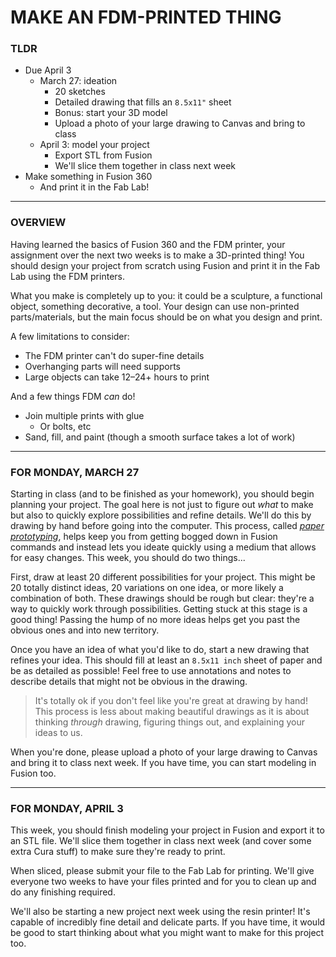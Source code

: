 # MAKE AN FDM-PRINTED THING

### TLDR

* Due April 3  
  * March 27: ideation  
    * 20 sketches  
    * Detailed drawing that fills an `8.5x11"` sheet    
    * Bonus: start your 3D model  
    * Upload a photo of your large drawing to Canvas and bring to class  
  * April 3: model your project  
    * Export STL from Fusion  
    * We'll slice them together in class next week
* Make something in Fusion 360  
  * And print it in the Fab Lab!  

- - -

### OVERVIEW  

Having learned the basics of Fusion 360 and the FDM printer, your assignment over the next two weeks is to make a 3D-printed thing! You should design your project from scratch using Fusion and print it in the Fab Lab using the FDM printers.

What you make is completely up to you: it could be a sculpture, a functional object, something decorative, a tool. Your design can use non-printed parts/materials, but the main focus should be on what you design and print.

A few limitations to consider:  
* The FDM printer can't do super-fine details  
* Overhanging parts will need supports  
* Large objects can take 12–24+ hours to print  

And a few things FDM *can* do!  
* Join multiple prints with glue  
  * Or bolts, etc  
* Sand, fill, and paint (though a smooth surface takes a lot of work)  

- - -

### FOR MONDAY, MARCH 27  

Starting in class (and to be finished as your homework), you should begin planning your project. The goal here is not just to figure out *what* to make but also to quickly explore possibilities and refine details. We'll do this by drawing by hand before going into the computer. This process, called [*paper prototyping*](https://en.wikipedia.org/wiki/Paper_prototyping), helps keep you from getting bogged down in Fusion commands and instead lets you ideate quickly using a medium that allows for easy changes. This week, you should do two things...

First, draw at least 20 different possibilities for your project. This might be 20 totally distinct ideas, 20 variations on one idea, or more likely a combination of both. These drawings should be rough but clear: they're a way to quickly work through possibilities. Getting stuck at this stage is a good thing! Passing the hump of no more ideas helps get you past the obvious ones and into new territory.

Once you have an idea of what you'd like to do, start a new drawing that refines your idea. This should fill at least an `8.5x11 inch` sheet of paper and be as detailed as possible! Feel free to use annotations and notes to describe details that might not be obvious in the drawing.

> It's totally ok if you don't feel like you're great at drawing by hand! This process is less about making beautiful drawings as it is about thinking *through* drawing, figuring things out, and explaining your ideas to us.

When you're done, please upload a photo of your large drawing to Canvas and bring it to class next week. If you have time, you can start modeling in Fusion too.

- - -

### FOR MONDAY, APRIL 3  
This week, you should finish modeling your project in Fusion and export it to an STL file. We'll slice them together in class next week (and cover some extra Cura stuff) to make sure they're ready to print.

When sliced, please submit your file to the Fab Lab for printing. We'll give everyone two weeks to have your files printed and for you to clean up and do any finishing required.

We'll also be starting a new project next week using the resin printer! It's capable of incredibly fine detail and delicate parts. If you have time, it would be good to start thinking about what you might want to make for this project too.

